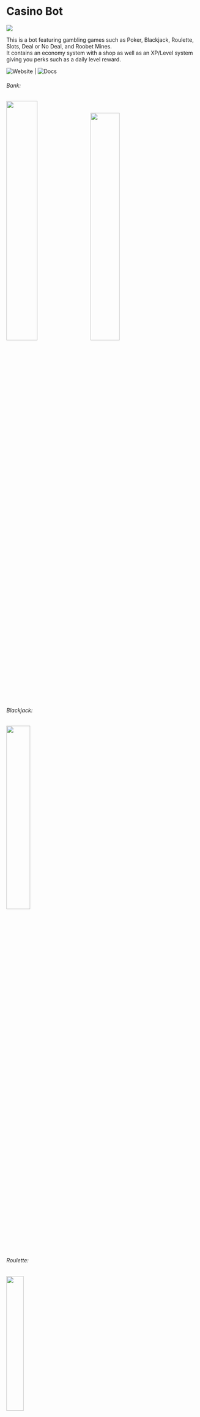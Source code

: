 # Casino Bot

<a href="https://top.gg/bot/585235000459264005"><img src="https://top.gg/api/widget/585235000459264005.svg"></a>  

This is a bot featuring gambling games such as Poker, Blackjack, Roulette, Slots, Deal or No Deal, and Roobet Mines.  
It contains an economy system with a shop as well as an XP/Level system giving you perks such as a daily level reward.  

![Website](https://justingrah.am/) |
![Docs](https://docs.justingrah.am/thecasino/)

###### Bank:  
<a href="url"><img src="https://i.imgur.com/Zf7pI8g.png" height="40%" width="40%"></a> 
<a href="url"><img src="https://i.imgur.com/QZydtf9.png" height="39%" width="39%"></a>  
 
###### Blackjack:  
  <a href="url"><img src="https://i.imgur.com/I3ltOg3.png" height="35%" width="35%"></a>
###### Roulette:
  <a href="url"><img src="https://i.imgur.com/rP3DpI5.png" height="30%" width="30%"></a>  
###### Slots:  
<a href="url"><img src="https://i.imgur.com/3jD5WVo.png" height="30%" width="30%"></a>  

###### Coinflip:  
<a href="url"><img src="https://i.imgur.com/tj1krzg.png" height="30%" width="30%"></a>  

###### Crash:  
<a href="url"><img src="https://i.imgur.com/egLuopL.png" height="30%" width="30%"></a>  

###### Cryptocurrency:  
<a href="url"><img src="https://i.imgur.com/i8MK8gk.png" height="30%" width="30%"></a>  
<a href="url"><img src="https://i.imgur.com/A5wjkIy.png" height="30%" width="30%"></a>  

###### Roobet Mines:  
<a href="url"><img src="https://i.imgur.com/XR5rU0I.png" height="30%" width="30%"></a>  

###### Deal or No Deal:  
<a href="url"><img src="https://i.imgur.com/ssAitqk.png" height="30%" width="30%"></a>  
  
###### Stats:  
<a href="url"><img src="https://i.imgur.com/IB7kCRo.png" height="25%" width="25%"></a>  

###### Customizable Profile:  
<a href="url"><img src="https://i.imgur.com/nIgjViy.png" height="35%" width="35%"></a>  

###### Quests:  
<a href="url"><img src="https://i.imgur.com/93B352Z.png" height="30%" width="30%"></a>  

###### Badges:  
<a href="url"><img src="https://i.imgur.com/P3YlZeM.png" height="30%" width="30%"></a>  

###### Cooldowns:  
<a href="url"><img src="https://i.imgur.com/xrlJtvQ.png" height="30%" width="30%"></a>  

###### Help Command:  
<a href="url"><img src="https://i.imgur.com/BEX45be.png" height="50%" width="50%"></a>  
